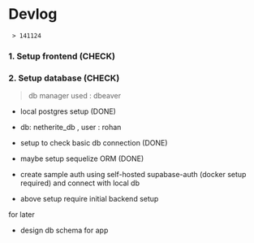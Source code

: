# Devlog

` > 141124`

### 1. Setup frontend (CHECK)

### 2. Setup database (CHECK)

> db manager used : dbeaver

- local postgres setup (DONE)
- db: netherite_db , user : rohan

- setup to check basic db connection (DONE)
- maybe setup sequelize ORM (DONE)
- create sample auth using self-hosted supabase-auth (docker setup required) and connect with local db
- above setup require initial backend setup

for later

- design db schema for app
